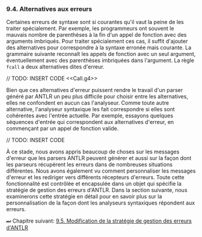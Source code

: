 ﻿### 9.4. Alternatives aux erreurs

Certaines erreurs de syntaxe sont si courantes qu'il vaut la peine de les traiter spécialement. Par exemple, les programmeurs ont souvent le mauvais nombre de parenthèses à la fin d'un appel de fonction avec des arguments imbriqués. Pour traiter spécialement ces cas, il suffit d'ajouter des alternatives pour correspondre à la syntaxe erronée mais courante. La grammaire suivante reconnaît les appels de fonction avec un seul argument, éventuellement avec des parenthèses imbriquées dans l'argument. La règle `fcall` a deux alternatives dites d'erreur.

// TODO: INSERT CODE <<Call.g4>>

Bien que ces alternatives d'erreur puissent rendre le travail d'un parser généré par ANTLR un peu plus difficile pour choisir entre les alternatives, elles ne confondent en aucun cas l'analyseur. Comme toute autre alternative, l'analyseur syntaxique les fait correspondre si elles sont cohérentes avec l'entrée actuelle. Par exemple, essayons quelques séquences d'entrée qui correspondent aux alternatives d'erreur, en commençant par un appel de fonction valide.

// TODO: INSERT CODE

À ce stade, nous avons appris beaucoup de choses sur les messages d'erreur que les parsers ANTLR peuvent générer et aussi sur la façon dont les parseurs récupèrent les erreurs dans de nombreuses situations différentes. Nous avons également vu comment personnaliser les messages d'erreur et les rediriger vers différents récepteurs d'erreurs. Toute cette fonctionnalité est contrôlée et encapsulée dans un objet qui spécifie la stratégie de gestion des erreurs d'ANTLR. Dans la section suivante, nous examinerons cette stratégie en détail pour en savoir plus sur la personnalisation de la façon dont les analyseurs syntaxiques répondent aux erreurs.

⏭ Chapitre suivant: [9.5. Modification de la stratégie de gestion des erreurs d'ANTLR](../../5)
